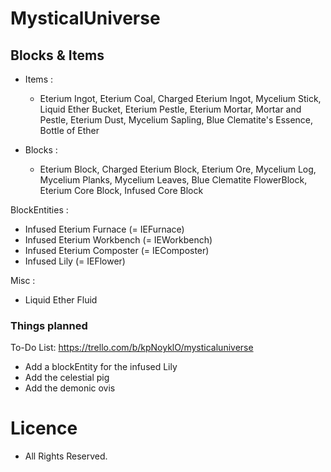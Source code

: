 # MysticalUniverse

## Blocks & Items
- Items :
  - Eterium Ingot, Eterium Coal, Charged Eterium Ingot, Mycelium Stick, Liquid Ether Bucket, Eterium Pestle, Eterium Mortar, Mortar and Pestle, Eterium Dust, Mycelium Sapling, Blue Clematite's Essence, Bottle of Ether

- Blocks :
  - Eterium Block, Charged Eterium Block, Eterium Ore, Mycelium Log, Mycelium Planks, Mycelium Leaves, Blue Clematite FlowerBlock, Eterium Core Block, Infused Core Block

BlockEntities :
  - Infused Eterium Furnace (= IEFurnace)
  - Infused Eterium Workbench (= IEWorkbench)
  - Infused Eterium Composter (= IEComposter)
  - Infused Lily (= IEFlower)

Misc :
  - Liquid Ether Fluid


  ### Things planned

  To-Do List:
  https://trello.com/b/kpNoyklO/mysticaluniverse

  - Add a blockEntity for the infused Lily
  - Add the celestial pig
  - Add the demonic ovis

# Licence
+ All Rights Reserved.
